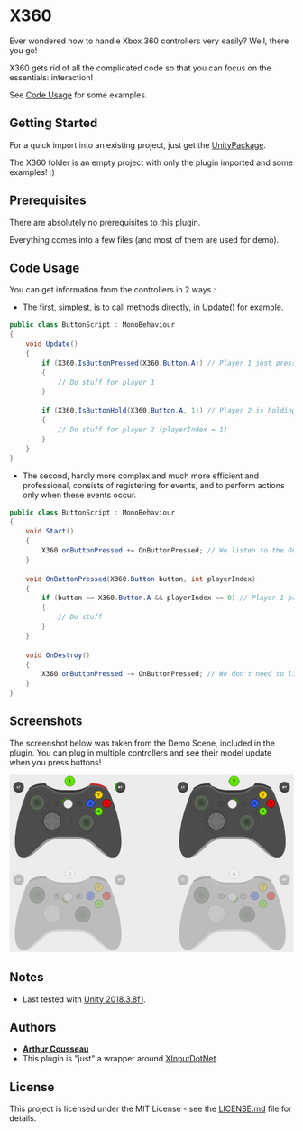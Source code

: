 # X360

Ever wondered how to handle Xbox 360 controllers very easily? Well, there you go!

X360 gets rid of all the complicated code so that you can focus on the essentials: interaction!

See [Code Usage](#code-usage) for some examples.

## Getting Started

For a quick import into an existing project, just get the [UnityPackage](X360Package.unitypackage).

The X360 folder is an empty project with only the plugin imported and some examples! :)

## Prerequisites

There are absolutely no prerequisites to this plugin.

Everything comes into a few files (and most of them are used for demo).

## Code Usage

You can get information from the controllers in 2 ways :
- The first, simplest, is to call methods directly, in Update() for example.

```csharp
public class ButtonScript : MonoBehaviour
{
	void Update()
	{
		if (X360.IsButtonPressed(X360.Button.A)) // Player 1 just pressed A this frame
		{
			// Do stuff for player 1
		}

		if (X360.IsButtonHold(X360.Button.A, 1)) // Player 2 is holding the A button
		{
			// Do stuff for player 2 (playerIndex = 1)
		}
	}
}
```

- The second, hardly more complex and much more efficient and professional, consists of registering for events, and to perform actions only when these events occur.

```csharp
public class ButtonScript : MonoBehaviour
{
	void Start()
	{
		X360.onButtonPressed += OnButtonPressed; // We listen to the OnButtonPressed event
	}

	void OnButtonPressed(X360.Button button, int playerIndex)
	{
		if (button == X360.Button.A && playerIndex == 0) // Player 1 pressed the A button
		{
			// Do stuff
		}
	}

	void OnDestroy()
	{
		X360.onButtonPressed -= OnButtonPressed; // We don't need to listen to the event anymore
	}
}
```

## Screenshots

The screenshot below was taken from the Demo Scene, included in the plugin. You can plug in multiple controllers and see their model update when you press buttons!

![Demo Scene](Screenshots/DemoScene.png)

## Notes

* Last tested with [Unity 2018.3.8f1](https://unity3d.com/unity/whats-new/2018.3.8).

## Authors

* **[Arthur Cousseau](https://www.linkedin.com/in/arthurcousseau/)**
* This plugin is "just" a wrapper around [XInputDotNet](https://github.com/speps/XInputDotNet).

## License

This project is licensed under the MIT License - see the [LICENSE.md](LICENSE.md) file for details.
